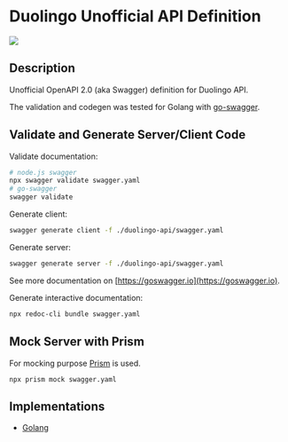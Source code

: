 # Duolingo Unofficial API Definition

![](https://github.com/igorskh/duolingo-api/workflows/Node.js%20CI/badge.svg)

## Description
Unofficial OpenAPI 2.0 (aka Swagger) definition for Duolingo API.

The validation and codegen was tested for Golang with [go-swagger](https://github.com/go-swagger/go-swagger).

## Validate and Generate Server/Client Code
Validate documentation:
```bash
# node.js swagger
npx swagger validate swagger.yaml
# go-swagger
swagger validate
```

Generate client:
```bash
swagger generate client -f ./duolingo-api/swagger.yaml
```

Generate server:
```bash
swagger generate server -f ./duolingo-api/swagger.yaml
```

See more documentation on [https://goswagger.io](https://goswagger.io).

Generate interactive documentation:
```bash
npx redoc-cli bundle swagger.yaml
```

## Mock Server with Prism
For mocking purpose [Prism](https://stoplight.io/open-source/prism/) is used.

```
npx prism mock swagger.yaml
```

## Implementations
* [Golang](https://github.com/igorskh/go-duolingo)
